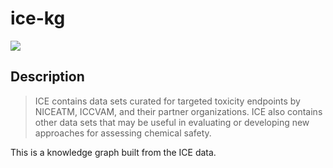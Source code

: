 # ice-kg

<a href="https://github.com/biobricks-ai/ice-kg/actions"><img src="https://github.com/biobricks-ai/ice-kg/actions/workflows/bricktools-check.yaml/badge.svg?branch=master"/></a>

## Description

> ICE contains data sets curated for targeted toxicity endpoints by NICEATM, ICCVAM, and their partner organizations. ICE also contains other data sets that may be useful in evaluating or developing new approaches for assessing chemical safety.

This is a knowledge graph built from the ICE data.
